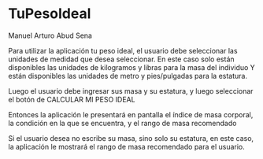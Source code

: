 # TuPesoIdeal
Manuel Arturo Abud Sena

Para utilizar la aplicación tu peso ideal, el usuario debe seleccionar las unidades de medidad que desea seleccionar.
En este caso solo están disponibles las unidades de kilogramos y libras para la masa del individuo
Y están disponibles las unidades de metro y pies/pulgadas para la estatura.

Luego el usuario debe ingresar sus masa y su estatura, y luego seleccionar el botón de CALCULAR MI PESO IDEAL

Entonces la aplicación le presentará en pantalla el índice de masa corporal, la condición en la que se encuentra, y el
rango de masa recomendado

Si el usuario desea no escribe su masa, sino solo su estatura, en este caso, la aplicación le mostrará el rango de masa recomendado
para el usuario.
